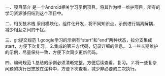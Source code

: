 一、项目简介
是一个Android相关学习示例项目。将其作为唯一维护项目，所有的学习资源够归结到这个项目中。

二、相关技术栈
采用模块化，组件化开发，将不同知识点，示例进行隔离解耦，减少相互之间的干扰。


三、git提交规范
1.google学习的示例有“start”和“end”两种状态，拉分支集成start，方便下次复习。
2.集成的第三方代码，记录详细的信息。
3.一些长期维护的示例，尽量保持一致，方便下次同步更新代码。

四、编码规范
1.总结的示例必须清晰完整，方便后续查看，复习。
2.将一些复杂问题的执行日志放在注释中，方便下次查看，减少非必要的二次执行。
